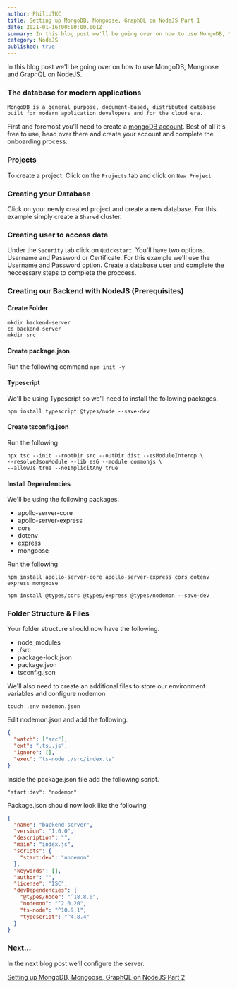 ```yaml
---
author: PhilipTKC
title: Setting up MongoDB, Mongoose, GraphQL on NodeJS Part 1
date: 2021-01-16T00:00:00.001Z
summary: In this blog post we'll be going over on how to use MongoDB, Mongoose and GraphQL on NodeJS.
category: NodeJS
published: true
---
```


In this blog post we'll be going over on how to use MongoDB, Mongoose and GraphQL on NodeJS.

### The database for modern applications

    MongoDB is a general purpose, document-based, distributed database built for modern application developers and for the cloud era.

First and foremost you'll need to create a [mongoDB account](https://www.mongodb.com/). Best of all it's free to use, head over there and create your account and complete the onboarding process.

### Projects

To create a project. Click on the `Projects` tab and click on `New Project`

### Creating your Database

Click on your newly created project and create a new database. For this example simply create a `Shared` cluster.

### Creating user to access data

Under the `Security` tab click on `Quickstart`. You'll have two options. Username and Password or Certificate. For this example we'll use the Username and Password option. Create a database user and complete the neccessary steps to complete the proccess.

### Creating our Backend with NodeJS (Prerequisites)

#### Create Folder

```shell
mkdir backend-server
cd backend-server
mkdir src
```

#### Create package.json

Run the following command `npm init -y`

#### Typescript

We'll be using Typescript so we'll need to install the following packages.

`npm install typescript @types/node --save-dev`

#### Create tsconfig.json

Run the following

```shell
npx tsc --init --rootDir src --outDir dist --esModuleInterop \
--resolveJsonModule --lib es6 --module commonjs \
--allowJs true --noImplicitAny true
```

#### Install Dependencies

We'll be using the following packages.

- apollo-server-core
- apollo-server-express
- cors
- dotenv
- express
- mongoose

Run the following

```shell
npm install apollo-server-core apollo-server-express cors dotenv express mongoose
```

```shell
npm install @types/cors @types/express @types/nodemon --save-dev
```

### Folder Structure & Files

Your folder structure should now have the following.

- node_modules
- ./src
- package-lock.json
- package.json
- tsconfig.json

We'll also need to create an additional files to store our environment variables and configure nodemon

```shell
touch .env nodemon.json
```

Edit nodemon.json and add the following.

```json
{
  "watch": ["src"],
  "ext": ".ts,.js",
  "ignore": [],
  "exec": "ts-node ./src/index.ts"
}
```

Inside the package.json file add the following script.

`"start:dev": "nodemon"`

Package.json should now look like the following

```json
{
  "name": "backend-server",
  "version": "1.0.0",
  "description": "",
  "main": "index.js",
  "scripts": {
    "start:dev": "nodemon"
  },
  "keywords": [],
  "author": "",
  "license": "ISC",
  "devDependencies": {
    "@types/node": "^18.8.0",
    "nodemon": "^2.0.20",
    "ts-node": "^10.9.1",
    "typescript": "^4.8.4"
  }
}
```

### Next…
In the next blog post we'll configure the server.

[Setting up MongoDB, Mongoose, GraphQL on NodeJS Part 2](/2022-10-3/setting-up-mongodb-mongoose-graphql-on-nodejs-part-2)

